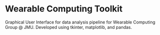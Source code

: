 # Wearable Computing Toolkit

Graphical User Interface for data analysis pipeline for Wearable Computing Group @ JMU. Developed using tkinter, matplotlib, and pandas.
